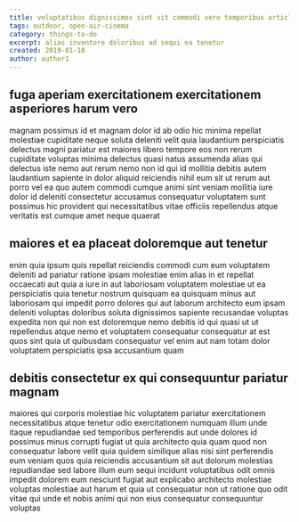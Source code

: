 ```yaml
---
title: voluptatibus dignissimos sint sit commodi vero temporibus article 2139
tags: outdoor, open-air-cinema
category: things-to-do
excerpt: alias inventore doloribus ad sequi ea tenetur
created: 2019-01-10
author: author1
---
```


## fuga aperiam exercitationem exercitationem asperiores harum vero

magnam possimus id et magnam dolor id ab odio hic minima repellat molestiae cupiditate neque soluta deleniti velit quia laudantium perspiciatis delectus magni pariatur est maiores libero tempore eos non rerum cupiditate voluptas minima delectus quasi natus assumenda alias qui delectus iste nemo aut rerum nemo non id qui id mollitia debitis autem laudantium sapiente in dolor aliquid reiciendis nihil eum sit ut rerum aut porro vel ea quo autem commodi cumque animi sint veniam mollitia iure dolor id deleniti consectetur accusamus consequatur voluptatem sunt possimus hic provident qui necessitatibus vitae officiis repellendus atque veritatis est cumque amet neque quaerat

## maiores et ea placeat doloremque aut tenetur

enim quia ipsum quis repellat reiciendis commodi cum eum voluptatem deleniti ad pariatur ratione ipsam molestiae enim alias in et repellat occaecati aut quia a iure in aut laboriosam voluptatem molestiae ut ea perspiciatis quia tenetur nostrum quisquam ea quisquam minus aut laboriosam qui impedit porro dolores qui aut laborum architecto eum ipsam deleniti voluptas doloribus soluta dignissimos sapiente recusandae voluptas expedita non qui non est doloremque nemo debitis id qui quasi ut ut repellendus atque nemo et voluptatem consequatur consequatur at est quos sint quia ut quibusdam consequatur vel enim aut nam totam dolor voluptatem perspiciatis ipsa accusantium quam

## debitis consectetur ex qui consequuntur pariatur magnam

maiores qui corporis molestiae hic voluptatem pariatur exercitationem necessitatibus atque tenetur odio exercitationem numquam illum unde itaque repudiandae sed temporibus perferendis aut unde dolores id possimus minus corrupti fugiat ut quia architecto quia quam quod non consequatur labore velit quia quidem similique alias nisi sint perferendis eum veniam quos quia reiciendis accusantium sit aut dolorum molestias repudiandae sed labore illum eum sequi incidunt voluptatibus odit omnis impedit dolorem eum nesciunt fugiat aut explicabo architecto molestiae voluptas molestiae aut harum et quia ut consequatur non ut ratione quo odit vitae qui unde et nobis animi qui non eius consequatur consequuntur voluptas
